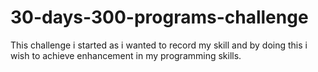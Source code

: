 # 30-days-300-programs-challenge
This challenge i started as i wanted to record my skill and by doing this i wish to achieve enhancement in my programming skills.
